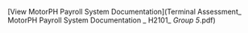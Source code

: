 [View MotorPH Payroll System Documentation](Terminal Assessment_ MotorPH Payroll System Documentation _ H2101_ _Group 5_.pdf)
